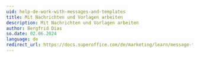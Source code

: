 ```yaml
---
uid: help-de-work-with-messages-and-templates
title: Mit Nachrichten und Vorlagen arbeiten
description: Mit Nachrichten und Vorlagen arbeiten
author: Bergfrid Dias
so.date: 02.06.2024
language: de
redirect_url: https://docs.superoffice.com/de/marketing/learn/message-templates.html
---
```

